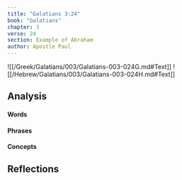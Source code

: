 ```yaml
---
title: "Galatians 3:24"
book: "Galatians"
chapter: 3
verse: 24
section: Example of Abraham
author: Apostle Paul
---
```

![[/Greek/Galatians/003/Galatians-003-024G.md#Text]]
![[/Hebrew/Galatians/003/Galatians-003-024H.md#Text]]

## Analysis

#### Words

#### Phrases

#### Concepts

## Reflections

